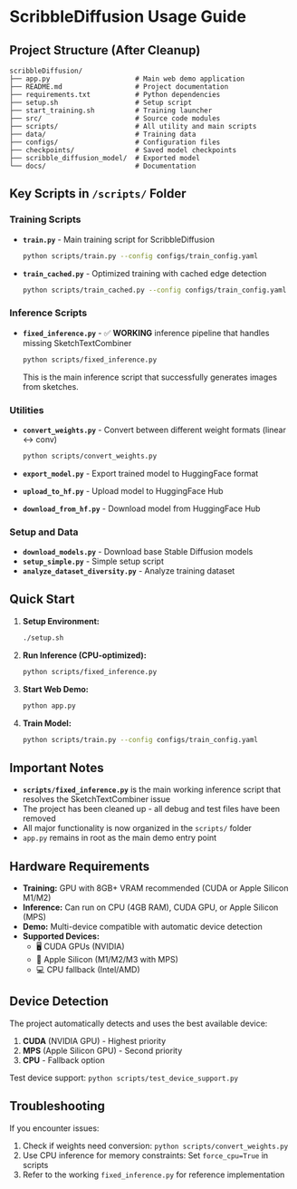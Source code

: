 # ScribbleDiffusion Usage Guide

## Project Structure (After Cleanup)

```
scribbleDiffusion/
├── app.py                     # Main web demo application
├── README.md                  # Project documentation
├── requirements.txt           # Python dependencies
├── setup.sh                   # Setup script
├── start_training.sh          # Training launcher
├── src/                       # Source code modules
├── scripts/                   # All utility and main scripts
├── data/                      # Training data
├── configs/                   # Configuration files
├── checkpoints/               # Saved model checkpoints
├── scribble_diffusion_model/  # Exported model
└── docs/                      # Documentation
```

## Key Scripts in `/scripts/` Folder

### Training Scripts
- **`train.py`** - Main training script for ScribbleDiffusion
  ```bash
  python scripts/train.py --config configs/train_config.yaml
  ```

- **`train_cached.py`** - Optimized training with cached edge detection
  ```bash
  python scripts/train_cached.py --config configs/train_config.yaml
  ```

### Inference Scripts
- **`fixed_inference.py`** - ✅ **WORKING** inference pipeline that handles missing SketchTextCombiner
  ```bash
  python scripts/fixed_inference.py
  ```
  This is the main inference script that successfully generates images from sketches.

### Utilities
- **`convert_weights.py`** - Convert between different weight formats (linear ↔ conv)
  ```bash
  python scripts/convert_weights.py
  ```

- **`export_model.py`** - Export trained model to HuggingFace format
- **`upload_to_hf.py`** - Upload model to HuggingFace Hub
- **`download_from_hf.py`** - Download model from HuggingFace Hub

### Setup and Data
- **`download_models.py`** - Download base Stable Diffusion models
- **`setup_simple.py`** - Simple setup script
- **`analyze_dataset_diversity.py`** - Analyze training dataset

## Quick Start

1. **Setup Environment:**
   ```bash
   ./setup.sh
   ```

2. **Run Inference (CPU-optimized):**
   ```bash
   python scripts/fixed_inference.py
   ```

3. **Start Web Demo:**
   ```bash
   python app.py
   ```

4. **Train Model:**
   ```bash
   python scripts/train.py --config configs/train_config.yaml
   ```

## Important Notes

- **`scripts/fixed_inference.py`** is the main working inference script that resolves the SketchTextCombiner issue
- The project has been cleaned up - all debug and test files have been removed
- All major functionality is now organized in the `scripts/` folder
- `app.py` remains in root as the main demo entry point

## Hardware Requirements

- **Training:** GPU with 8GB+ VRAM recommended (CUDA or Apple Silicon M1/M2)
- **Inference:** Can run on CPU (4GB RAM), CUDA GPU, or Apple Silicon (MPS)
- **Demo:** Multi-device compatible with automatic device detection
- **Supported Devices:**
  - 🖥️ CUDA GPUs (NVIDIA)
  - 🍎 Apple Silicon (M1/M2/M3 with MPS)
  - 💻 CPU fallback (Intel/AMD)

## Device Detection

The project automatically detects and uses the best available device:
1. **CUDA** (NVIDIA GPU) - Highest priority
2. **MPS** (Apple Silicon GPU) - Second priority  
3. **CPU** - Fallback option

Test device support: `python scripts/test_device_support.py`

## Troubleshooting

If you encounter issues:
1. Check if weights need conversion: `python scripts/convert_weights.py`
2. Use CPU inference for memory constraints: Set `force_cpu=True` in scripts
3. Refer to the working `fixed_inference.py` for reference implementation